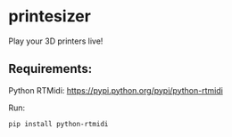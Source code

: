 # printesizer
Play your 3D printers live!

## Requirements:
Python RTMidi: https://pypi.python.org/pypi/python-rtmidi

Run:
```
pip install python-rtmidi
```
